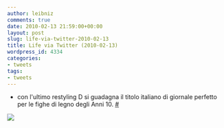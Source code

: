 ```yaml
---
author: leibniz
comments: true
date: 2010-02-13 21:59:00+00:00
layout: post
slug: life-via-twitter-2010-02-13
title: Life via Twitter (2010-02-13)
wordpress_id: 4334
categories:
- tweets
tags:
- tweets
---
```



	
  * con l'ultimo restyling D si guadagna il titolo italiano di giornale perfetto per le fighe di legno degli Anni 10. [#](http://twitter.com/leibniz/statuses/9050609793)


[![](http://www.leibniz-blogs.it/wp-content/uploads/2010/02/d-new-228x300.png)](http://www.leibniz-blogs.it/wp-content/uploads/2010/02/d-new.png)
